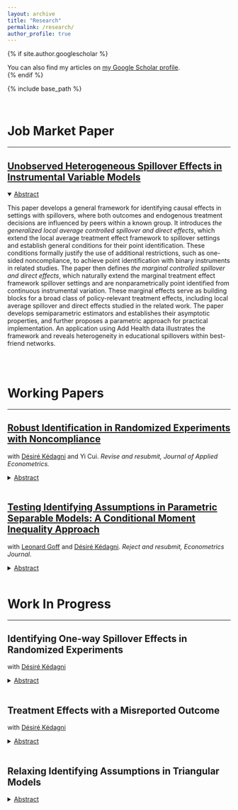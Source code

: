 ```yaml
---
layout: archive
title: "Research"
permalink: /research/
author_profile: true
---
```


{% if site.author.googlescholar %}
  <div class="wordwrap">You can also find my articles on <a href="{{site.author.googlescholar}}">my Google Scholar profile</a>.</div>
{% endif %}

{% include base_path %}

<head>
  <meta charset="UTF-8">
  <title>Katex</title>
  <link rel="stylesheet" href="https://cdn.jsdelivr.net/npm/katex@0.11.1/dist/katex.min.css" integrity="sha384-zB1R0rpPzHqg7Kpt0Aljp8JPLqbXI3bhnPWROx27a9N0Ll6ZP/+DiW/UqRcLbRjq" crossorigin="anonymous">
  <script defer src="https://cdn.jsdelivr.net/npm/katex@0.11.1/dist/katex.min.js" integrity="sha384-y23I5Q6l+B6vatafAwxRu/0oK/79VlbSz7Q9aiSZUvyWYIYsd+qj+o24G5ZU2zJz" crossorigin="anonymous"></script>
  <script defer src="https://cdn.jsdelivr.net/npm/katex@0.11.1/dist/contrib/auto-render.min.js" integrity="sha384-kWPLUVMOks5AQFrykwIup5lo0m3iMkkHrD0uJ4H5cjeGihAutqP0yW0J6dpFiVkI" crossorigin="anonymous" onload="renderMathInElement(document.body);"></script>
</head>



<br>

# Job Market Paper
***

## [Unobserved Heterogeneous Spillover Effects in Instrumental Variable Models](https://huanwu-econ.github.io/files/JMP_Wu.pdf)

<details open>
   <summary><u>Abstract</u></summary>
   <p>This paper develops a general framework for identifying causal effects in settings with spillovers, where both outcomes and endogenous treatment decisions are influenced by peers within a known group. It introduces <i>the generalized local average controlled spillover and direct effects</i>, which extend the local average treatment effect framework to spillover settings and establish general conditions for their point identification. These conditions formally justify the use of additional restrictions, such as one-sided noncompliance, to achieve point identification with binary instruments in related studies. The paper then defines <i>the marginal controlled spillover and direct effects</i>, which naturally extend the marginal treatment effect framework spillover settings and are nonparametrically point identified from continuous instrumental variation. These marginal effects serve as building blocks for a broad class of policy-relevant treatment effects, including local average spillover and direct effects studied in the related work. The paper develops semiparametric estimators and establishes their asymptotic properties, and further proposes a parametric approach for practical implementation. An application using Add Health data illustrates the framework and reveals heterogeneity in educational spillovers within best-friend networks.
</p>
</details> <br> 


<br>

# Working Papers
***

## [Robust Identification in Randomized Experiments with Noncompliance](https://huanwu-econ.github.io/files/KWC-2025.pdf) 
with [Désiré Kédagni](https://sites.google.com/site/desirekedagni/) and Yi Cui. <i>Revise and resubmit, Journal of Applied Econometrics.</i>

<details>
    <summary><u>Abstract</u></summary><p> 
    Instrument variable (IV) methods are widely used in empirical research to identify causal effects of a policy. In the local average treatment effect (LATE) framework, the IV estimand identifies the LATE under three main assumptions: random assignment, exclusion restriction, and monotonicity. However, these assumptions are often questionable in many applications, leading some researchers to doubt the causal interpretation of the IV estimand. This paper considers a robust identification of causal parameters in a randomized experiment setting with noncompliance where the standard LATE assumptions could be violated. We discuss identification under two sets of weaker assumptions: random assignment and exclusion restriction (without monotonicity), and random assignment and monotonicity (without exclusion restriction). We derive sharp bounds on some causal parameters under these two sets of relaxed LATE assumptions. Finally, we apply our method to revisit the random information experiment conducted in Bursztyn, González, and Yanagizawa-Drott (2020) and find that the standard LATE assumptions are jointly incompatible in this application. We then estimate the robust identified sets under the two sets of relaxed assumptions.
</p>
</details> <br> 


## [Testing Identifying Assumptions in Parametric Separable Models: A Conditional Moment Inequality Approach](https://huanwu-econ.github.io/files/GKW-2024.pdf) 
with [Leonard Goff](https://www.leonardgoff.com/) and [Désiré Kédagni](https://sites.google.com/site/desirekedagni/). <i>Reject and resubmit, Econometrics Journal.</i>

<details>
    <summary><u>Abstract</u></summary>
    <p>In this paper, we propose a simple method for testing identifying assumptions in parametric separable models, namely treatment exogeneity, instrument validity, and/or homoskedasticity. We show that the testable implications can be written in the intersection bounds framework, which is easy to implement using the inference method proposed in Chernozhukov, Lee, and Rosen (2013), and the Stata package of Chernozhukov et al. (2015). Monte Carlo simulations confirm that our test is consistent and controls size. We use our proposed method to test the validity of some commonly used instrumental variables, such as the average price in other markets in Nevo and Rosen (2012), the Bartik instrument in Card (2009), and the test rejects both instrumental variable models. When the identifying assumptions are rejected, we discuss solutions that allow researchers to identify some causal parameters of interest after relaxing functional form assumptions. We show that the IV model is nontestable if no functional form assumption is made on the outcome equation, when there exists a one-to-one mapping between the continuous treatment variable, the instrument, and the first-stage unobserved heterogeneity.
    </p>
</details> <br> 



# Work In Progress
***

## Identifying One-way Spillover Effects in Randomized Experiments
with [Désiré Kédagni](https://sites.google.com/site/desirekedagni/)

<details>
    <summary><u>Abstract</u></summary><p>   
	In this paper, we consider the identification of one-way spillover effects in a randomized experiment where we observe different groups of individuals. In each group, some individuals are randomly assigned a treatment, while the remaining individuals do not receive the assignment directly. However, the decision/behavior and outcome of those who do not receive the treatment may be influenced by their treated peers. Individuals who are assigned the treatment are the "leaders," while those who do not receive the treatment but may be exposed to its effects are referred to as "followers." We are interested in identifying the causal effects of a leader’s treatment on her follower’s outcome. To do so, we introduce the concepts of local average controlled spillover effects (LACSE) and local average controlled direct effects (LACDE). We reformulate the identification problem as a two-component mixture problem. This allows us to derive sharp bounds for these parameters by employing Lee’s (2009) trimming strategy. Furthermore, we demonstrate how our framework can be applied to a randomized experiment with imperfect compliance in which the instrument could potentially violate the exclusion restriction. Finally, we propose estimation and uniform inference results for the identified sets.
</p>
</details> <br> 

## Treatment Effects with a Misreported Outcome
with [Désiré Kédagni](https://sites.google.com/site/desirekedagni/)

<details>
    <summary><u>Abstract</u></summary><p>   
	In this paper, we discuss some identification issues that arise in policy evaluation when the outcome variable is misreported. We show that when the outcome of interest is binary and misclassified in a randomized experiment with perfect compliance, the difference-in-means estimand identifies a weighted average treatment effect for people who misreport and those who do not, with a negative weight for the former group. This negative result extends to randomized experiments with imperfect compliance. We show that the availability of multiple exogenous data sources can help partially identify treatment effects for the correctly reporting and misreporting groups separately. We generalize our identification results to any real-valued outcomes. We demonstrate how the knowledge of the direction of misreporting could help tighten the identified set. 
</p>
</details> <br> 

## Relaxing Identifying Assumptions in Triangular Models

<details>
    <summary><u>Abstract</u></summary><p>   
	This paper examines identification in triangular models when standard instrumental variable (IV) assumptions, such as exclusion and independence, may not hold. I show that these IV assumptions can be formally tested within the triangular framework, providing researchers with practical tools to assess the credibility of identification. In addition, I develop new methods for the partial identification of potential outcome distributions and marginal treatment effects when these assumptions are violated. By allowing instruments to be correlated with unobserved heterogeneity or to exert direct effects on outcomes, the framework derives informative bounds under weaker identifying conditions. This approach enhances the robustness of triangular models in applied research. The empirical application applies the proposed framework to reassess the Bartik instrument used in Card (2009), estimating informative bounds on the effect of working hours on the wage difference between immigrants and natives.
</p>
</details> <br> 